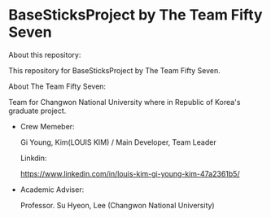 # BaseSticksProject by The Team Fifty Seven

About this repository:

This repository for BaseSticksProject by The Team Fifty Seven.

About The Team Fifty Seven:

Team for Changwon National University where in Republic of Korea's graduate project.

- Crew Memeber:

  Gi Young, Kim(LOUIS KIM) / Main Developer, Team Leader
  
  Linkdin:
  
  https://www.linkedin.com/in/louis-kim-gi-young-kim-47a2361b5/
  
- Academic Adviser:

  Professor. Su Hyeon, Lee (Changwon National University)
